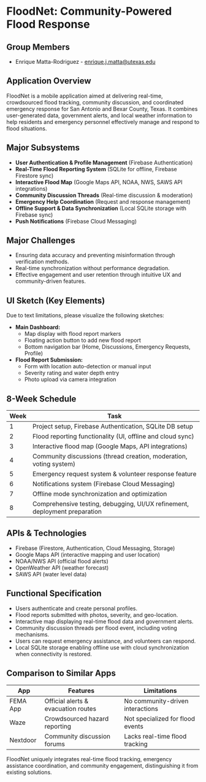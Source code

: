 # FloodNet: Community-Powered Flood Response

## Group Members
- Enrique Matta-Rodriguez - enrique.j.matta@utexas.edu

## Application Overview
FloodNet is a mobile application aimed at delivering real-time, crowdsourced flood tracking, community discussion, and coordinated emergency response for San Antonio and Bexar County, Texas. It combines user-generated data, government alerts, and local weather information to help residents and emergency personnel effectively manage and respond to flood situations.

## Major Subsystems
- **User Authentication & Profile Management** (Firebase Authentication)
- **Real-Time Flood Reporting System** (SQLite for offline, Firebase Firestore sync)
- **Interactive Flood Map** (Google Maps API, NOAA, NWS, SAWS API integrations)
- **Community Discussion Threads** (Real-time discussion & moderation)
- **Emergency Help Coordination** (Request and response management)
- **Offline Support & Data Synchronization** (Local SQLite storage with Firebase sync)
- **Push Notifications** (Firebase Cloud Messaging)

## Major Challenges
- Ensuring data accuracy and preventing misinformation through verification methods.
- Real-time synchronization without performance degradation.
- Effective engagement and user retention through intuitive UX and community-driven features.

## UI Sketch (Key Elements)
Due to text limitations, please visualize the following sketches:
- **Main Dashboard:**
  - Map display with flood report markers
  - Floating action button to add new flood report
  - Bottom navigation bar (Home, Discussions, Emergency Requests, Profile)
- **Flood Report Submission:**
  - Form with location auto-detection or manual input
  - Severity rating and water depth entry
  - Photo upload via camera integration

## 8-Week Schedule
| Week | Task |
|------|------|
| 1    | Project setup, Firebase Authentication, SQLite DB setup |
| 2    | Flood reporting functionality (UI, offline and cloud sync) |
| 3    | Interactive flood map (Google Maps, API integrations) |
| 4    | Community discussions (thread creation, moderation, voting system) |
| 5    | Emergency request system & volunteer response feature |
| 6    | Notifications system (Firebase Cloud Messaging) |
| 7    | Offline mode synchronization and optimization |
| 8    | Comprehensive testing, debugging, UI/UX refinement, deployment preparation |

## APIs & Technologies
- Firebase (Firestore, Authentication, Cloud Messaging, Storage)
- Google Maps API (interactive mapping and user location)
- NOAA/NWS API (official flood alerts)
- OpenWeather API (weather forecast)
- SAWS API (water level data)

## Functional Specification
- Users authenticate and create personal profiles.
- Flood reports submitted with photos, severity, and geo-location.
- Interactive map displaying real-time flood data and government alerts.
- Community discussion threads per flood event, including voting mechanisms.
- Users can request emergency assistance, and volunteers can respond.
- Local SQLite storage enabling offline use with cloud synchronization when connectivity is restored.

## Comparison to Similar Apps
| App       | Features                                        | Limitations                     |
|-----------|-------------------------------------------------|---------------------------------|
| FEMA App  | Official alerts & evacuation routes             | No community-driven interactions|
| Waze      | Crowdsourced hazard reporting                   | Not specialized for flood events|
| Nextdoor  | Community discussion forums                     | Lacks real-time flood tracking  |

FloodNet uniquely integrates real-time flood tracking, emergency assistance coordination, and community engagement, distinguishing it from existing solutions.


